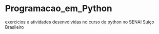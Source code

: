 # Programacao_em_Python

exercicios e atividades desenvolvidas no curso de python no SENAI Suiço Brasileiro
